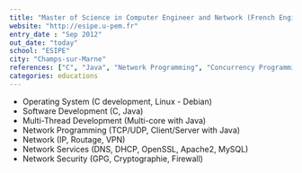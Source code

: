 ```yaml
---
title: "Master of Science in Computer Engineer and Network (French Engineer)"
website: "http://esipe.u-pem.fr"
entry_date : "Sep 2012"
out_date: "today"
school: "ESIPE"
city: "Champs-sur-Marne"
references: ["C", "Java", "Network Programming", "Concurrency Programming"]
categories: educations
---
```


* Operating System (C development, Linux - Debian)
* Software Development (C, Java)
* Multi-Thread Development (Multi-core with Java)
* Network Programming (TCP/UDP, Client/Server with Java)
* Network (IP, Routage, VPN)
* Network Services (DNS, DHCP, OpenSSL, Apache2, MySQL)
* Network Security (GPG, Cryptographie, Firewall)
